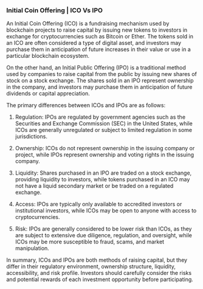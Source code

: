 ### Initial Coin Offering | ICO Vs IPO

An Initial Coin Offering (ICO) is a fundraising mechanism used by blockchain projects to raise capital by issuing new tokens to investors in exchange for cryptocurrencies such as Bitcoin or Ether. The tokens sold in an ICO are often considered a type of digital asset, and investors may purchase them in anticipation of future increases in their value or use in a particular blockchain ecosystem.

On the other hand, an Initial Public Offering (IPO) is a traditional method used by companies to raise capital from the public by issuing new shares of stock on a stock exchange. The shares sold in an IPO represent ownership in the company, and investors may purchase them in anticipation of future dividends or capital appreciation.

The primary differences between ICOs and IPOs are as follows:

   1. Regulation: IPOs are regulated by government agencies such as the Securities and Exchange Commission (SEC) in the United States, while ICOs are generally unregulated or subject to limited regulation in some jurisdictions.

   2. Ownership: ICOs do not represent ownership in the issuing company or project, while IPOs represent ownership and voting rights in the issuing company.

   3. Liquidity: Shares purchased in an IPO are traded on a stock exchange, providing liquidity to investors, while tokens purchased in an ICO may not have a liquid secondary market or be traded on a regulated exchange.

   4. Access: IPOs are typically only available to accredited investors or institutional investors, while ICOs may be open to anyone with access to cryptocurrencies.

   5. Risk: IPOs are generally considered to be lower risk than ICOs, as they are subject to extensive due diligence, regulation, and oversight, while ICOs may be more susceptible to fraud, scams, and market manipulation.

In summary, ICOs and IPOs are both methods of raising capital, but they differ in their regulatory environment, ownership structure, liquidity, accessibility, and risk profile. Investors should carefully consider the risks and potential rewards of each investment opportunity before participating.
